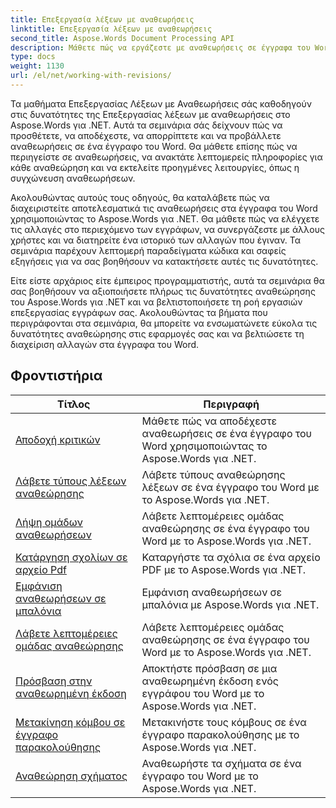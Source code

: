 ```yaml
---
title: Επεξεργασία λέξεων με αναθεωρήσεις
linktitle: Επεξεργασία λέξεων με αναθεωρήσεις
second_title: Aspose.Words Document Processing API
description: Μάθετε πώς να εργάζεστε με αναθεωρήσεις σε έγγραφα του Word χρησιμοποιώντας το Aspose.Words για .NET. Βήμα προς βήμα σεμινάρια με δείγμα κώδικα για διαχείριση και προβολή αναθεωρήσεων.
type: docs
weight: 1130
url: /el/net/working-with-revisions/
---
```

Τα μαθήματα Επεξεργασίας Λέξεων με Αναθεωρήσεις σάς καθοδηγούν στις δυνατότητες της Επεξεργασίας λέξεων με αναθεωρήσεις στο Aspose.Words για .NET. Αυτά τα σεμινάρια σάς δείχνουν πώς να προσθέτετε, να αποδέχεστε, να απορρίπτετε και να προβάλλετε αναθεωρήσεις σε ένα έγγραφο του Word. Θα μάθετε επίσης πώς να περιηγείστε σε αναθεωρήσεις, να ανακτάτε λεπτομερείς πληροφορίες για κάθε αναθεώρηση και να εκτελείτε προηγμένες λειτουργίες, όπως η συγχώνευση αναθεωρήσεων.

Ακολουθώντας αυτούς τους οδηγούς, θα καταλάβετε πώς να διαχειριστείτε αποτελεσματικά τις αναθεωρήσεις στα έγγραφα του Word χρησιμοποιώντας το Aspose.Words για .NET. Θα μάθετε πώς να ελέγχετε τις αλλαγές στο περιεχόμενο των εγγράφων, να συνεργάζεστε με άλλους χρήστες και να διατηρείτε ένα ιστορικό των αλλαγών που έγιναν. Τα σεμινάρια παρέχουν λεπτομερή παραδείγματα κώδικα και σαφείς εξηγήσεις για να σας βοηθήσουν να κατακτήσετε αυτές τις δυνατότητες.

Είτε είστε αρχάριος είτε έμπειρος προγραμματιστής, αυτά τα σεμινάρια θα σας βοηθήσουν να αξιοποιήσετε πλήρως τις δυνατότητες αναθεώρησης του Aspose.Words για .NET και να βελτιστοποιήσετε τη ροή εργασιών επεξεργασίας εγγράφων σας. Ακολουθώντας τα βήματα που περιγράφονται στα σεμινάρια, θα μπορείτε να ενσωματώνετε εύκολα τις δυνατότητες αναθεώρησης στις εφαρμογές σας και να βελτιώσετε τη διαχείριση αλλαγών στα έγγραφα του Word.

 ## Φροντιστήρια
| Τίτλος | Περιγραφή |
| --- | --- |
| [Αποδοχή κριτικών](./accept-revisions/) | Μάθετε πώς να αποδέχεστε αναθεωρήσεις σε ένα έγγραφο του Word χρησιμοποιώντας το Aspose.Words για .NET. |
| [Λάβετε τύπους λέξεων αναθεώρησης](./get-revision-types/) | Λάβετε τύπους αναθεώρησης λέξεων σε ένα έγγραφο του Word με το Aspose.Words για .NET. |
| [Λήψη ομάδων αναθεωρήσεων](./get-revision-groups/) | Λάβετε λεπτομέρειες ομάδας αναθεώρησης σε ένα έγγραφο του Word με το Aspose.Words για .NET. |
| [Κατάργηση σχολίων σε αρχείο Pdf](./remove-comments-in-pdf/) | Καταργήστε τα σχόλια σε ένα αρχείο PDF με το Aspose.Words για .NET. |
| [Εμφάνιση αναθεωρήσεων σε μπαλόνια](./show-revisions-in-balloons/) | Εμφάνιση αναθεωρήσεων σε μπαλόνια με Aspose.Words για .NET. |
| [Λάβετε λεπτομέρειες ομάδας αναθεώρησης](./get-revision-group-details/) | Λάβετε λεπτομέρειες ομάδας αναθεώρησης σε ένα έγγραφο του Word με το Aspose.Words για .NET. |
| [Πρόσβαση στην αναθεωρημένη έκδοση](./access-revised-version/) | Αποκτήστε πρόσβαση σε μια αναθεωρημένη έκδοση ενός εγγράφου του Word με το Aspose.Words για .NET. |
| [Μετακίνηση κόμβου σε έγγραφο παρακολούθησης](./move-node-in-tracked-document/) | Μετακινήστε τους κόμβους σε ένα έγγραφο παρακολούθησης με το Aspose.Words για .NET. |
| [Αναθεώρηση σχήματος](./shape-revision/) | Αναθεωρήστε τα σχήματα σε ένα έγγραφο του Word με το Aspose.Words για .NET. |